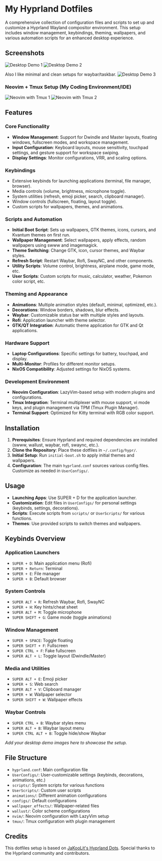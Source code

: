 # My Hyprland Dotfiles

A comprehensive collection of configuration files and scripts to set up and customize a Hyprland Wayland compositor environment. This setup includes window management, keybindings, theming, wallpapers, and various automation scripts for an enhanced desktop experience.

## Screenshots

![Desktop Demo 1](Screenshot_02-Sep_19-31-33_28181.png)
![Desktop Demo 2](Screenshot_02-Sep_19-32-55_27097.png)

Also I like minimal and clean setups for waybar/taskbar.
![Desktop Demo 3](Screenshot_02-Sep_19-42-07_20429.png)

### Neovim + Tmux Setup (My Coding Environment/IDE)
![Neovim with Tmux 1](Screenshot_21-Sep_16-10-17_9366.png)
![Neovim with Tmux 2](Screenshot_21-Sep_16-07-34_10276.png)
## Features

### Core Functionality
- **Window Management**: Support for Dwindle and Master layouts, floating windows, fullscreen modes, and workspace management.
- **Input Configuration**: Keyboard layouts, mouse sensitivity, touchpad settings, and gesture support for workspace swiping.
- **Display Settings**: Monitor configurations, VRR, and scaling options.

### Keybindings
- Extensive keybinds for launching applications (terminal, file manager, browser).
- Media controls (volume, brightness, microphone toggle).
- System utilities (refresh, emoji picker, search, clipboard manager).
- Window controls (fullscreen, floating, layout toggle).
- Custom scripts for wallpapers, themes, and animations.

### Scripts and Automation
- **Initial Boot Script**: Sets up wallpapers, GTK themes, icons, cursors, and Kvantum themes on first run.
- **Wallpaper Management**: Select wallpapers, apply effects, random wallpapers using swww and imagemagick.
- **Theme Switching**: Change GTK, icon, cursor themes, and Waybar styles.
- **Refresh Script**: Restart Waybar, Rofi, SwayNC, and other components.
- **Utility Scripts**: Volume control, brightness, airplane mode, game mode, etc.
- **User Scripts**: Custom scripts for music, calculator, weather, Pokemon color script, etc.

### Theming and Appearance
- **Animations**: Multiple animation styles (default, minimal, optimized, etc.).
- **Decorations**: Window borders, shadows, blur effects.
- **Waybar**: Customizable status bar with multiple styles and layouts.
- **Rofi**: Application launcher with theme selector.
- **GTK/QT Integration**: Automatic theme application for GTK and Qt applications.

### Hardware Support
- **Laptop Configurations**: Specific settings for battery, touchpad, and display.
- **Multi-Monitor**: Profiles for different monitor setups.
- **NixOS Compatibility**: Adjusted settings for NixOS systems.

### Development Environment
- **Neovim Configuration**: LazyVim-based setup with modern plugins and configurations.
- **Tmux Integration**: Terminal multiplexer with mouse support, vi mode keys, and plugin management via TPM (Tmux Plugin Manager).
- **Terminal Support**: Optimized for Kitty terminal with RGB color support.

## Installation

1. **Prerequisites**: Ensure Hyprland and required dependencies are installed (swww, wallust, waybar, rofi, swaync, etc.).
2. **Clone the Repository**: Place these dotfiles in `~/.config/hypr/`.
3. **Initial Setup**: Run `initial-boot.sh` to apply initial themes and wallpapers.
4. **Configuration**: The main `hyprland.conf` sources various config files. Customize as needed in `UserConfigs/`.

## Usage

- **Launching Apps**: Use SUPER + D for the application launcher.
- **Customization**: Edit files in `UserConfigs/` for personal settings (keybinds, settings, decorations).
- **Scripts**: Execute scripts from `scripts/` or `UserScripts/` for various functions.
- **Themes**: Use provided scripts to switch themes and wallpapers.

## Keybinds Overview

### Application Launchers
- `SUPER + D`: Main application menu (Rofi)
- `SUPER + Return`: Terminal
- `SUPER + E`: File manager
- `SUPER + B`: Default browser

### System Controls
- `SUPER ALT + R`: Refresh Waybar, Rofi, SwayNC
- `SUPER + H`: Key hints/cheat sheet
- `SUPER ALT + M`: Toggle microphone
- `SUPER SHIFT + G`: Game mode (toggle animations)

### Window Management
- `SUPER + SPACE`: Toggle floating
- `SUPER SHIFT + F`: Fullscreen
- `SUPER CTRL + F`: Fake fullscreen
- `SUPER ALT + L`: Toggle layout (Dwindle/Master)

### Media and Utilities
- `SUPER ALT + E`: Emoji picker
- `SUPER + S`: Web search
- `SUPER ALT + V`: Clipboard manager
- `SUPER + W`: Wallpaper selector
- `SUPER SHIFT + W`: Wallpaper effects

### Waybar Controls
- `SUPER CTRL + B`: Waybar styles menu
- `SUPER ALT + B`: Waybar layout menu
- `SUPER CTRL ALT + B`: Toggle hide/show Waybar



*Add your desktop demo images here to showcase the setup.*

## File Structure

- `hyprland.conf`: Main configuration file
- `UserConfigs/`: User-customizable settings (keybinds, decorations, animations, etc.)
- `scripts/`: System scripts for various functions
- `UserScripts/`: Custom user scripts
- `animations/`: Different animation configurations
- `configs/`: Default configurations
- `wallpaper_effects/`: Wallpaper-related files
- `wallust/`: Color scheme configurations
- `nvim/`: Neovim configuration with LazyVim setup
- `tmux/`: Tmux configuration with plugin management

## Credits

This dotfiles setup is based on [JaKooLit's Hyprland Dots](https://github.com/JaKooLit). Special thanks to the Hyprland community and contributors.

